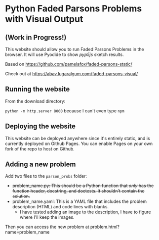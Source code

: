# Python Faded Parsons Problems with Visual Output 
## (Work in Progress!)

This website should allow you to run Faded Parsons Problems in the browser.
It will use Pyodide to show *pyp5js* sketch results.

Based on https://github.com/pamelafox/faded-parsons-static/

Check out at https://abav.lugaralgum.com/faded-parsons-visual/

## Running the website

From the download directory:

`python -m http.server 8000`  because I can't even type `npm`

## Deploying the website

This website can be deployed anywhere since it's entirely static, and is currently deployed on Github Pages. You can enable Pages on your own fork of the repo to host on Github.

## Adding a new problem

Add two files to the `parson_probs` folder:

* ~~problem_name.py: This should be a Python function that _only_ has the function header, docstring, and doctests. It shouldn't contain the solution.~~
* problem_name.yaml: This is a YAML file that includes the problem description (HTML) and code lines with blanks.
    - I have tested adding an image to the description, I have to figure where I'll keep the images.

Then you can access the new problem at problem.html?name=problem_name
